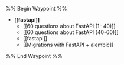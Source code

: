 %% Begin Waypoint %%
- **[[fastapi]]**
	- [[60 questions about FastAPI (1- 40)]]
	- [[60 questions about FastAPI (40-60)]]
	- [[fastapi]]
	- [[Migrations with FastAPI + alembic]]

%% End Waypoint %%
